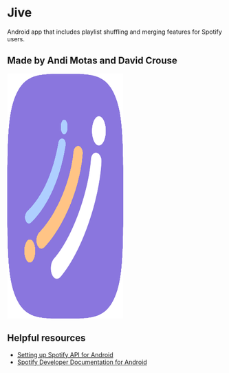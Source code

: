 # Jive

Android app that includes playlist shuffling and merging features for Spotify users.

## Made by Andi Motas and David Crouse
<img src="https://github.com/tyopoyt/jive/blob/develop/app/src/main/res/drawable/jicon.png?raw=true" alt="jive" width="270" height="570.15" />

## Helpful resources
* [Setting up Spotify API for Android](https://tolkiana.com/how-to-use-spotifys-sdk-in-kotlin/)
* [Spotify Developer Documentation for Android](https://developer.spotify.com/documentation/android/quick-start/#prepare-your-environment)
